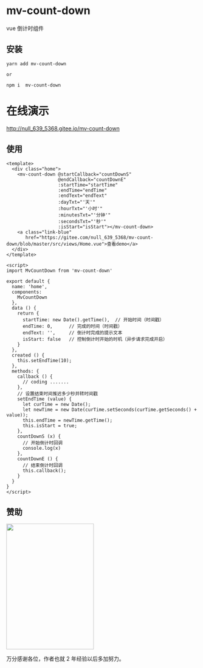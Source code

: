 # mv-count-down

vue 倒计时组件

## 安装

```
yarn add mv-count-down

or

npm i  mv-count-down

```

# 在线演示

http://null_639_5368.gitee.io/mv-count-down

## 使用

```
<template>
  <div class="home">
    <mv-count-down @startCallback="countDownS"
                   @endCallback="countDownE"
                   :startTime="startTime"
                   :endTime="endTime"
                   :endText="endText"
                   :dayTxt="'天'"
                   :hourTxt="'小时'"
                   :minutesTxt="'分钟'"
                   :secondsTxt="'秒'"
                   :isStart="isStart"></mv-count-down>
    <a class="link-blue"
       href="https://gitee.com/null_639_5368/mv-count-down/blob/master/src/views/Home.vue">查看demo</a>
  </div>
</template>

<script>
import MvCountDown from 'mv-count-down'

export default {
  name: 'home',
  components:
    MvCountDown
  },
  data () {
    return {
      startTime: new Date().getTime(),  // 开始时间（时间戳）
      endTime: 0,      // 完成的时间（时间戳）
      endText: '',     // 倒计时完成的提示文本
      isStart: false   // 控制倒计时开始的时机（异步请求完成开启）
    }
  },
  created () {
    this.setEndTime(10);
  },
  methods: {
    callback () {
      // coding .......
    },
    // 设置结束时间推迟多少秒并转时间戳
    setEndTime (value) {
      let curTime = new Date();
      let newTime = new Date(curTime.setSeconds(curTime.getSeconds() + value));
      this.endTime = newTime.getTime();
      this.isStart = true;
    },
    countDownS (x) {
      // 开始倒计时回调
      console.log(x)
    },
    countDownE () {
      // 结束倒计时回调
      this.callback();
    }
  }
}
</script>
```

## 赞助

<img src="https://images.gitee.com/uploads/images/2019/0906/172106_70962611_1107178.jpeg"  height="330" width="230">

万分感谢各位，作者也就 2 年经验以后多加努力。
